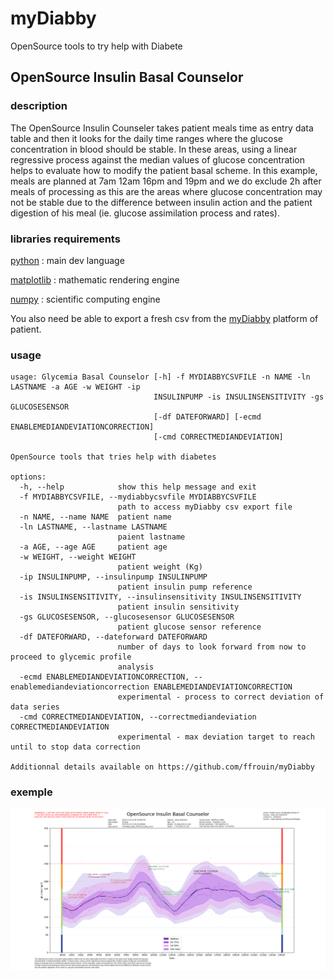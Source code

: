 # myDiabby
OpenSource tools to try help with Diabete

## OpenSource Insulin Basal Counselor

### description
The OpenSource Insulin Counseler takes patient meals time as entry data table and then it looks for the daily time ranges where the glucose
concentration in blood should be stable. In these areas, using a linear regressive process against the median values of glucose concentration
helps to evaluate how to modify the patient basal scheme. In this example, meals are planned at 7am 12am 16pm and 19pm and we do exclude
2h after meals of processing as this are the areas where glucose concentration may not be stable due to the difference between insulin action
and the patient digestion of his meal (ie. glucose assimilation process and rates).

### libraries requirements

[python](https://www.python.org/) : main dev language

[matplotlib](https://matplotlib.org/) : mathematic rendering engine

[numpy](https://numpy.org/) : scientific computing engine

You also need be able to export a fresh csv from the [myDiabby](https://app.mydiabby.com/dt/#/login) platform of patient.

### usage

```
usage: Glycemia Basal Counselor [-h] -f MYDIABBYCSVFILE -n NAME -ln LASTNAME -a AGE -w WEIGHT -ip
                                INSULINPUMP -is INSULINSENSITIVITY -gs GLUCOSESENSOR
                                [-df DATEFORWARD] [-ecmd ENABLEMEDIANDEVIATIONCORRECTION]
                                [-cmd CORRECTMEDIANDEVIATION]

OpenSource tools that tries help with diabetes

options:
  -h, --help            show this help message and exit
  -f MYDIABBYCSVFILE, --mydiabbycsvfile MYDIABBYCSVFILE
                        path to access myDiabby csv export file
  -n NAME, --name NAME  patient name
  -ln LASTNAME, --lastname LASTNAME
                        paient lastname
  -a AGE, --age AGE     patient age
  -w WEIGHT, --weight WEIGHT
                        patient weight (Kg)
  -ip INSULINPUMP, --insulinpump INSULINPUMP
                        patient insulin pump reference
  -is INSULINSENSITIVITY, --insulinsensitivity INSULINSENSITIVITY
                        patient insulin sensitivity
  -gs GLUCOSESENSOR, --glucosesensor GLUCOSESENSOR
                        patient glucose sensor reference
  -df DATEFORWARD, --dateforward DATEFORWARD
                        number of days to look forward from now to proceed to glycemic profile
                        analysis
  -ecmd ENABLEMEDIANDEVIATIONCORRECTION, --enablemediandeviationcorrection ENABLEMEDIANDEVIATIONCORRECTION
                        experimental - process to correct deviation of data series
  -cmd CORRECTMEDIANDEVIATION, --correctmediandeviation CORRECTMEDIANDEVIATION
                        experimental - max deviation target to reach until to stop data correction

Additionnal details available on https://github.com/ffrouin/myDiabby
```

### exemple
![OpenSource Insulin Counselor](20230114_OpenSourceInsulinBasalCounselor.png)
